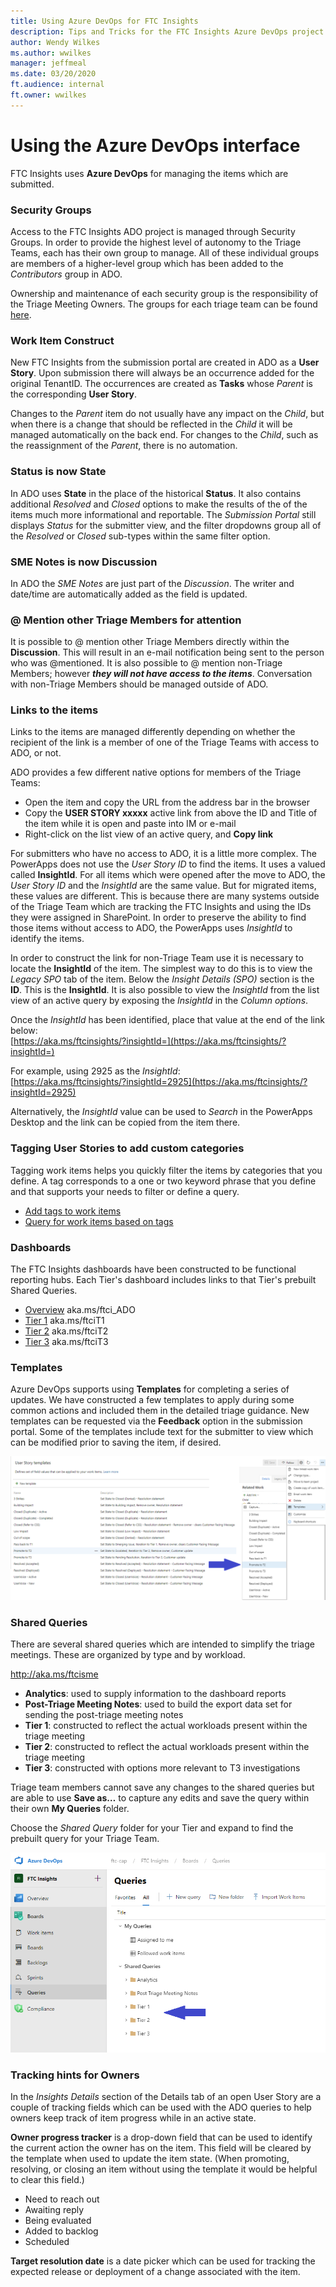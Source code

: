```yaml
---
title: Using Azure DevOps for FTC Insights
description: Tips and Tricks for the FTC Insights Azure DevOps project.
author: Wendy Wilkes
ms.author: wwilkes
manager: jeffmeal
ms.date: 03/20/2020
ft.audience: internal
ft.owner: wwilkes
---
```

# Using the Azure DevOps interface
FTC Insights uses **Azure DevOps** for managing the items which are submitted.
### Security Groups
Access to the FTC Insights ADO project is managed through Security Groups. In order to provide the highest level of autonomy to the Triage Teams, each has their own group to manage. All of these individual groups are members of a higher-level group which has been added to the *Contributors* group in ADO. 

Ownership and maintenance of each security group is the responsibility of the Triage Meeting Owners. The groups for each triage team can be found [here](logistics.md#azure-devops-triage-team-security-groups). 

### Work Item Construct
New FTC Insights from the submission portal are created in ADO as a **User Story**. Upon submission there will always be an occurrence added for the original TenantID. The occurrences are created as **Tasks** whose *Parent* is the corresponding **User Story**. 

Changes to the *Parent* item do not usually have any impact on the *Child*, but when there is a change that should be reflected in the *Child* it will be managed automatically on the back end. For changes to the *Child*, such as the reassignment of the *Parent*, there is no automation.

### Status is now State
In ADO uses **State** in the place of the historical **Status**. It also contains additional *Resolved* and *Closed* options to make the results of the of the items much more informational and reportable. The *Submission Portal* still displays *Status* for the submitter view, and the filter dropdowns group all of the *Resolved* or *Closed* sub-types within the same filter option.

### SME Notes is now Discussion
In ADO the *SME Notes* are just part of the *Discussion*. The writer and date/time are automatically added as the field is updated. 

### @ Mention other Triage Members for attention
It is possible to @ mention other Triage Members directly within the **Discussion**. This will result in an e-mail notification being sent to the person who was @mentioned. It is also possible to @ mention non-Triage Members; however ***they will not have access to the items***. Conversation with non-Triage Members should be managed outside of ADO. 

### Links to the items
Links to the items are managed differently depending on whether the recipient of the link is a member of one of the Triage Teams with access to ADO, or not.

ADO provides a few different native options for members of the Triage Teams: 
- Open the item and copy the URL from the address bar in the browser
- Copy the **USER STORY xxxxx** active link from above the ID and Title of the item while it is open and paste into IM or e-mail
- Right-click on the list view of an active query, and **Copy link**

For submitters who have no access to ADO, it is a little more complex. The PowerApps does not use the *User Story ID* to find the items. It uses a valued called **InsightId**. For all items which were opened after the move to ADO, the *User Story ID* and the *InsightId* are the same value. But for migrated items, these values are different. This is because there are many systems outside of the Triage Team which are tracking the FTC Insights and using the IDs they were assigned in SharePoint. In order to preserve the ability to find those items without access to ADO, the PowerApps uses *InsightId* to identify the items. 

In order to construct the link for non-Triage Team use it is necessary to locate the **InsightId** of the item. The simplest way to do this is to view the *Legacy SPO* tab of the item. Below the *Insight Details (SPO)* section is the **ID**. This is the **InsightId**. It is also possible to view the *InsightId* from the list view of an active query by exposing the *InsightId* in the *Column options*.

Once the *InsightId* has been identified, place that value at the end of the link below:  
[https://aka.ms/ftcinsights/?insightId=](https://aka.ms/ftcinsights/?insightId=)

For example, using 2925 as the *InsightId*:  
[https://aka.ms/ftcinsights/?insightId=2925](https://aka.ms/ftcinsights/?insightId=2925)

Alternatively, the *InsightId* value can be used to *Search* in the PowerApps Desktop and the link can be copied from the item there.

### Tagging User Stories to add custom categories
Tagging work items helps you quickly filter the items by categories that you define. A tag corresponds to a one or two keyword phrase that you define and that supports your needs to filter or define a query.
- [Add tags to work items](https://docs.microsoft.com/en-us/azure/devops/boards/queries/add-tags-to-work-items?toc=%2Fazure%2Fdevops%2Fboards%2Ftoc.json&bc=%2Fazure%2Fdevops%2Fboards%2Fbreadcrumb%2Ftoc.json&view=azure-devops#add-tags-to-a-work-item)
- [Query for work items based on tags](https://docs.microsoft.com/en-us/azure/devops/boards/queries/add-tags-to-work-items?toc=%2Fazure%2Fdevops%2Fboards%2Ftoc.json&bc=%2Fazure%2Fdevops%2Fboards%2Fbreadcrumb%2Ftoc.json&view=azure-devops#query-for-work-items-based-on-tags)

### Dashboards
The FTC Insights dashboards have been constructed to be functional reporting hubs. Each Tier's dashboard includes links to that Tier's prebuilt Shared Queries.
- [Overview](https://aka.ms/ftci_ADO) aka.ms/ftci_ADO
- [Tier 1](https://aka.ms/ftciT1) aka.ms/ftciT1
- [Tier 2](https://aka.ms/ftciT2) aka.ms/ftciT2
- [Tier 3](https://aka.ms/ftciT3) aka.ms/ftciT3

### Templates
Azure DevOps supports using **Templates** for completing a series of updates. We have constructed a few templates to apply during some common actions and included them in the detailed triage guidance. New templates can be requested via the **Feedback** option in the submission portal. Some of the templates include text for the submitter to view which can be modified prior to saving the item, if desired.

![Templates](../media/ado-templates.png)

### Shared Queries
There are several shared queries which are intended to simplify the triage meetings. These are organized by type and by workload.

http://aka.ms/ftcisme
- **Analytics**: used to supply information to the dashboard reports
- **Post-Triage Meeting Notes**: used to build the export data set for sending the post-triage meeting notes
- **Tier 1**: constructed to reflect the actual workloads present within the triage meeting
- **Tier 2**: constructed to reflect the actual workloads present within the triage meeting
- **Tier 3**: constructed with options more relevant to T3 investigations

Triage team members cannot save any changes to the shared queries but are able to use **Save as…** to capture any edits and save the query within their own **My Queries** folder.

Choose the *Shared Query* folder for your Tier and expand to find the prebuilt query for your Triage Team.

![Shared Query](../media/shared-query.png)
 
### Tracking hints for Owners
In the *Insights Details* section of the Details tab of an open User Story are a couple of tracking fields which can be used with the ADO queries to help owners keep track of item progress while in an active state. 

**Owner progress tracker** is a drop-down field that can be used to identify the current action the owner has on the item. This field will be cleared by the template when used to update the item state. (When promoting, resolving, or closing an item without using the template it would be helpful to clear this field.)
- Need to reach out
- Awaiting reply
- Being evaluated
- Added to backlog
- Scheduled

**Target resolution date** is a date picker which can be used for tracking the expected release or deployment of a change associated with the item.
